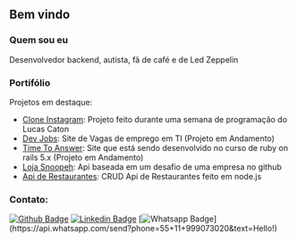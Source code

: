 ## Bem vindo


### Quem sou eu

Desenvolvedor backend, autista, fã de café e de Led Zeppelin 

### Portifólio 

Projetos em destaque: 

* [Clone Instagram](https://github.com/Israel-Ferreira/clone-instagram): Projeto feito durante uma semana de programação do Lucas Caton
* [Dev Jobs](https://github.com/Israel-Ferreira/clone-instagram): Site de Vagas de emprego em TI  (Projeto em Andamento)
* [Time To Answer](https://github.com/Israel-Ferreira/time_to_answer): Site que está sendo desenvolvido no curso de ruby on rails 5.x (Projeto em Andamento)
* [Loja Snoopeh](https://github.com/Israel-Ferreira/loja_snoopeh_desafio): Api baseada em um desafio de uma empresa no github
* [Api de Restaurantes](https://github.com/Israel-Ferreira/api-restaurants): CRUD Api de Restaurantes feito em node.js


### Contato: 

[![Github Badge](https://img.shields.io/badge/-Github-000?style=flat-square&logo=Github&logoColor=white&link=https://github.com/Israel-Ferreira)](https://github.com/Israel-Ferreira)
[![Linkedin Badge](https://img.shields.io/badge/-LinkedIn-blue?style=flat-square&logo=Linkedin&logoColor=white&link=https://www.linkedin.com/in/israel-de-souza-601a9a16a/)](https://www.linkedin.com/in/israel-de-souza-601a9a16a/)
[![Whatsapp Badge](https://img.shields.io/badge/-Whatsapp-4CA143?style=flat-square&labelColor=4CA143&logo=whatsapp&logoColor=white&link=https://api.whatsapp.com/send?phone=55+11+999073020&text=Hello!)](https://api.whatsapp.com/send?phone=55+11+999073020&text=Hello!)




